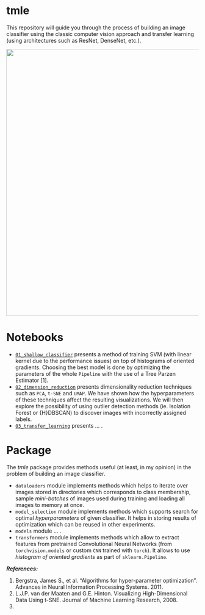 # tmle

This repository will guide you through the process of building an image classifier using the classic computer vision approach and transfer learning (using architectures such as ResNet, DenseNet, etc.).

<img src='notebooks/figures/images_grid.png' width=700>

# Notebooks

* [`01_shallow_classifier`]() presents a method of training SVM (with linear kernel due to the performance issues) on top of histograms of oriented gradients. Choosing the best model is done by optimizing the parameters of the whole `Pipeline` with the use of a Tree Parzen Estimator [1].
* [`02_dimension_reduction`]() presents dimensionality reduction techniques such as `PCA`, `t-SNE` and `UMAP`. We have shown how the hyperparameters of these techniques affect the resulting visualizations. We will then explore the possibility of using outlier detection methods (ie. Isolation Forest or {H}DBSCAN) to discover images with incorrectly assigned labels.
* [`03_transfer_learning`]() presents ... .

# Package

The *tmle* package provides methods useful (at least, in my opinion) in the problem of building an image classifier.

* `dataloaders` module implements methods which helps to iterate over images stored in directories which corresponds to class membership, sample *mini-batches* of images used during training and loading all images to memory at once.
* `model_selection` module implements methods which supports search for optimal *hyperparameters* of given classifier. It helps in storing results of optimization which can be reused in other experiments.
* `models` module ... .
* `transformers` module implements methods which allow to extract features from pretrained Convolutional Neural Networks (from `torchvision.models` or custom `CNN` trained with `torch`). It allows to use *histogram of oriented gradients* as part of `sklearn.Pipeline`.

***References:***

1. Bergstra, James S., et al. “Algorithms for hyper-parameter optimization”. Advances in Neural Information Processing Systems. 2011.
2. L.J.P. van der Maaten and G.E. Hinton. Visualizing High-Dimensional Data Using t-SNE. Journal of Machine Learning Research, 2008.
3. 
